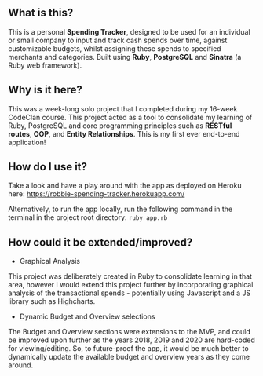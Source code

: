 ## What is this?

This is a personal **Spending Tracker**, designed to be used for an individual or small company to input and track cash spends over time, against customizable budgets, whilst assigning these spends to specified merchants and categories. Built using **Ruby**, **PostgreSQL** and **Sinatra** (a Ruby web framework).

## Why is it here?

This was a week-long solo project that I completed during my 16-week CodeClan course. This project acted as a tool to consolidate my learning of Ruby, PostgreSQL and core programming principles such as **RESTful routes**, **OOP**, and **Entity Relationships**. This is my first ever end-to-end application!

## How do I use it?

Take a look and have a play around with the app as deployed on Heroku here:
https://robbie-spending-tracker.herokuapp.com/

Alternatively, to run the app locally, run the following command in the terminal in the project root directory:
`ruby app.rb`

## How could it be extended/improved?

- Graphical Analysis

This project was deliberately created in Ruby to consolidate learning in that area, however I would extend this project further by incorporating graphical analysis of the transactional spends - potentially using Javascript and a JS library such as Highcharts.

- Dynamic Budget and Overview selections 

The Budget and Overview sections were extensions to the MVP, and could be improved upon further as the years 2018, 2019 and 2020 are hard-coded for viewing/editing. So, to future-proof the app, it would be much better to dynamically update the available budget and overview years as they come around.

